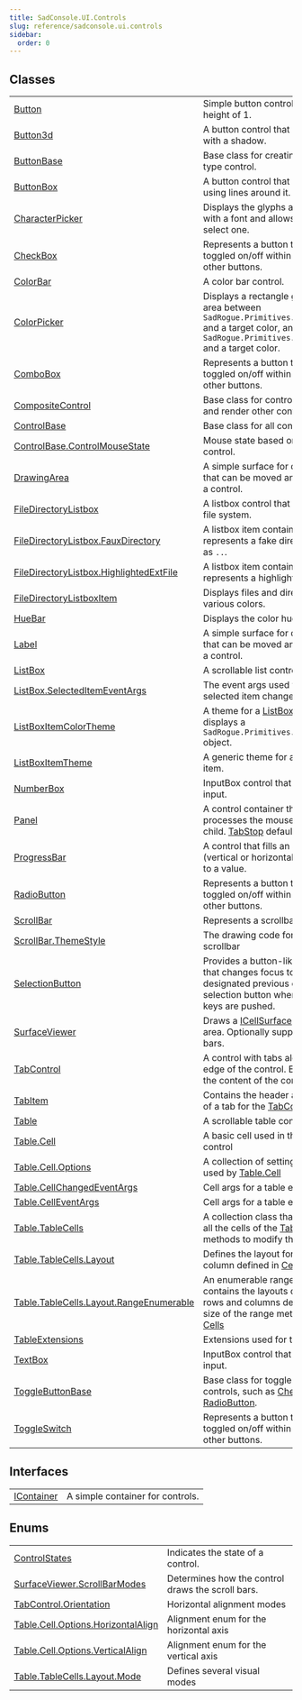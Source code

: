 ```yaml
---
title: SadConsole.UI.Controls
slug: reference/sadconsole.ui.controls
sidebar:
  order: 0
---
```

## Classes

| | |
| --- | --- |
| [Button](../sadconsole.ui.controls.button/) | Simple button control with a height of 1. |
| [Button3d](../sadconsole.ui.controls.button3d/) | A button control that is drawn with a shadow. |
| [ButtonBase](../sadconsole.ui.controls.buttonbase/) | Base class for creating a button type control. |
| [ButtonBox](../sadconsole.ui.controls.buttonbox/) | A button control that is drawn using lines around it. |
| [CharacterPicker](../sadconsole.ui.controls.characterpicker/) | Displays the glyphs associated with a font and allows the user to select one. |
| [CheckBox](../sadconsole.ui.controls.checkbox/) | Represents a button that can be toggled on/off within a group of other buttons. |
| [ColorBar](../sadconsole.ui.controls.colorbar/) | A color bar control. |
| [ColorPicker](../sadconsole.ui.controls.colorpicker/) | Displays a rectangle gradient area between `SadRogue.Primitives.Color.Black` and a target color, and `SadRogue.Primitives.Color.White` and a target color. |
| [ComboBox](../sadconsole.ui.controls.combobox/) | Represents a button that can be toggled on/off within a group of other buttons. |
| [CompositeControl](../sadconsole.ui.controls.compositecontrol/) | Base class for controls that host and render other controls. |
| [ControlBase](../sadconsole.ui.controls.controlbase/) | Base class for all controls. |
| [ControlBase.ControlMouseState](../sadconsole.ui.controls.controlbase.controlmousestate/) | Mouse state based on a specific control. |
| [DrawingArea](../sadconsole.ui.controls.drawingarea/) | A simple surface for drawing text that can be moved and sized like a control. |
| [FileDirectoryListbox](../sadconsole.ui.controls.filedirectorylistbox/) | A listbox control that displays the file system. |
| [FileDirectoryListbox.FauxDirectory](../sadconsole.ui.controls.filedirectorylistbox.fauxdirectory/) | A listbox item container that represents a fake directory, such as `..`. |
| [FileDirectoryListbox.HighlightedExtFile](../sadconsole.ui.controls.filedirectorylistbox.highlightedextfile/) | A listbox item container that represents a highlighted file. |
| [FileDirectoryListboxItem](../sadconsole.ui.controls.filedirectorylistboxitem/) | Displays files and directories in various colors. |
| [HueBar](../sadconsole.ui.controls.huebar/) | Displays the color hues on a bar. |
| [Label](../sadconsole.ui.controls.label/) | A simple surface for drawing text that can be moved and sized like a control. |
| [ListBox](../sadconsole.ui.controls.listbox/) | A scrollable list control. |
| [ListBox.SelectedItemEventArgs](../sadconsole.ui.controls.listbox.selecteditemeventargs/) | The event args used when the selected item changes. |
| [ListBoxItemColorTheme](../sadconsole.ui.controls.listboxitemcolortheme/) | A theme for a [ListBox](../sadconsole.ui.controls.listbox/) that displays a `SadRogue.Primitives.Color` object. |
| [ListBoxItemTheme](../sadconsole.ui.controls.listboxitemtheme/) | A generic theme for a [ListBox](../sadconsole.ui.controls.listbox/) item. |
| [NumberBox](../sadconsole.ui.controls.numberbox/) | InputBox control that allows text input. |
| [Panel](../sadconsole.ui.controls.panel/) | A control container that processes the mouse on each child. [TabStop](../sadconsole.ui.controls.controlbase/#tabstop/) defaults to <a href="https://learn.microsoft.com/dotnet/csharp/language-reference/builtin-types/bool">false</a>. |
| [ProgressBar](../sadconsole.ui.controls.progressbar/) | A control that fills an area (vertical or horizontal) according to a value. |
| [RadioButton](../sadconsole.ui.controls.radiobutton/) | Represents a button that can be toggled on/off within a group of other buttons. |
| [ScrollBar](../sadconsole.ui.controls.scrollbar/) | Represents a scrollbar control. |
| [ScrollBar.ThemeStyle](../sadconsole.ui.controls.scrollbar.themestyle/) | The drawing code for the scrollbar |
| [SelectionButton](../sadconsole.ui.controls.selectionbutton/) | Provides a button-like control that changes focus to a designated previous or next selection button when the arrow keys are pushed. |
| [SurfaceViewer](../sadconsole.ui.controls.surfaceviewer/) | Draws a [ICellSurface](../sadconsole.icellsurface/) within an area. Optionally supports scroll bars. |
| [TabControl](../sadconsole.ui.controls.tabcontrol/) | A control with tabs along the edge of the control. Each tab sets the content of the control. |
| [TabItem](../sadconsole.ui.controls.tabitem/) | Contains the header and content of a tab for the [TabControl](../sadconsole.ui.controls.tabcontrol/). |
| [Table](../sadconsole.ui.controls.table/) | A scrollable table control. |
| [Table.Cell](../sadconsole.ui.controls.table.cell/) | A basic cell used in the Table control |
| [Table.Cell.Options](../sadconsole.ui.controls.table.cell.options/) | A collection of settings that are used by [Table.Cell](../sadconsole.ui.controls.table/) |
| [Table.CellChangedEventArgs](../sadconsole.ui.controls.table.cellchangedeventargs/) | Cell args for a table event |
| [Table.CellEventArgs](../sadconsole.ui.controls.table.celleventargs/) | Cell args for a table event |
| [Table.TableCells](../sadconsole.ui.controls.table.tablecells/) | A collection class that contains all the cells of the [Table](../sadconsole.ui.controls.table/) and methods to modify them. |
| [Table.TableCells.Layout](../sadconsole.ui.controls.table.tablecells.layout/) | Defines the layout for a row or a column defined in [Cells](../sadconsole.ui.controls.table/#cells/) |
| [Table.TableCells.Layout.RangeEnumerable](../sadconsole.ui.controls.table.tablecells.layout.rangeenumerable/) | An enumerable range that contains the layouts of all the rows and columns defined by the size of the range method within [Cells](../sadconsole.ui.controls.table/#cells/) |
| [TableExtensions](../sadconsole.ui.controls.tableextensions/) | Extensions used for the [Table](../sadconsole.ui.controls.table/) |
| [TextBox](../sadconsole.ui.controls.textbox/) | InputBox control that allows text input. |
| [ToggleButtonBase](../sadconsole.ui.controls.togglebuttonbase/) | Base class for toggle button controls, such as [CheckBox](../sadconsole.ui.controls.checkbox/) and [RadioButton](../sadconsole.ui.controls.radiobutton/). |
| [ToggleSwitch](../sadconsole.ui.controls.toggleswitch/) | Represents a button that can be toggled on/off within a group of other buttons. |
## Interfaces

| | |
| --- | --- |
| [IContainer](../sadconsole.ui.controls.icontainer/) | A simple container for controls. |
## Enums

| | |
| --- | --- |
| [ControlStates](../sadconsole.ui.controls.controlstates/) | Indicates the state of a control. |
| [SurfaceViewer.ScrollBarModes](../sadconsole.ui.controls.surfaceviewer.scrollbarmodes/) | Determines how the control draws the scroll bars. |
| [TabControl.Orientation](../sadconsole.ui.controls.tabcontrol.orientation/) | Horizontal alignment modes |
| [Table.Cell.Options.HorizontalAlign](../sadconsole.ui.controls.table.cell.options.horizontalalign/) | Alignment enum for the horizontal axis |
| [Table.Cell.Options.VerticalAlign](../sadconsole.ui.controls.table.cell.options.verticalalign/) | Alignment enum for the vertical axis |
| [Table.TableCells.Layout.Mode](../sadconsole.ui.controls.table.tablecells.layout.mode/) | Defines several visual modes |
